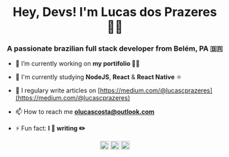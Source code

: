 <h1 align="center">Hey, Devs! I'm Lucas dos Prazeres 👨‍🚀</h1>
<h3 align="center">A passionate brazilian full stack developer from Belém, PA 🇧🇷</h3>

- 🔭 I’m currently working on **my portifolio 👨‍💻**

- 🌱 I'm currently studying **NodeJS**, **React** & **React Native** ⚛️

- 📝 I regulary write articles on [https://medium.com/@lucascprazeres](https://medium.com/@lucascprazeres)

- 📫 How to reach me **olucascosta@outlook.com**

- ⚡ Fun fact: **I 💜 writing ✏️**

<p align="center">
<a href="https://linkedin.com/in/lucas-prazeres" target="blank"><img align="center" src="https://cdn.jsdelivr.net/npm/simple-icons@3.0.1/icons/linkedin.svg" alt="lucas-prazeres" height="20" width="20" /></a>
<a href="https://instagram.com/_lucascprazeres" target="blank"><img align="center" src="https://cdn.jsdelivr.net/npm/simple-icons@3.0.1/icons/instagram.svg" alt="_lucascprazeres" height="20" width="20" /></a>
<a href="https://medium.com/lucascprazeres" target="blank"><img align="center" src="https://cdn.jsdelivr.net/npm/simple-icons@3.0.1/icons/medium.svg" alt="lucascprazeres" height="20" width="20" /></a>
</p>
